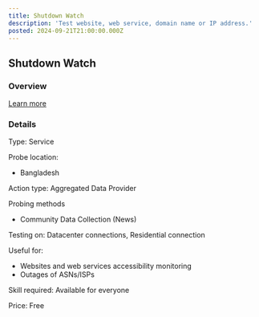 ```yaml
---
title: Shutdown Watch
description: 'Test website, web service, domain name or IP address.'
posted: 2024-09-21T21:00:00.000Z
---
```


## Shutdown Watch
### Overview

[Learn more](https://shutdown.activaterights.org/)

### Details
Type: Service

Probe location:
>
 - Bangladesh

Action type: Aggregated Data Provider

Probing methods
>
 - Community Data Collection (News)


Testing on: Datacenter connections, Residential connection

Useful for:
>
 - Websites and web services accessibility monitoring
 - Outages of ASNs/ISPs

Skill required: Available for everyone

Price: Free

